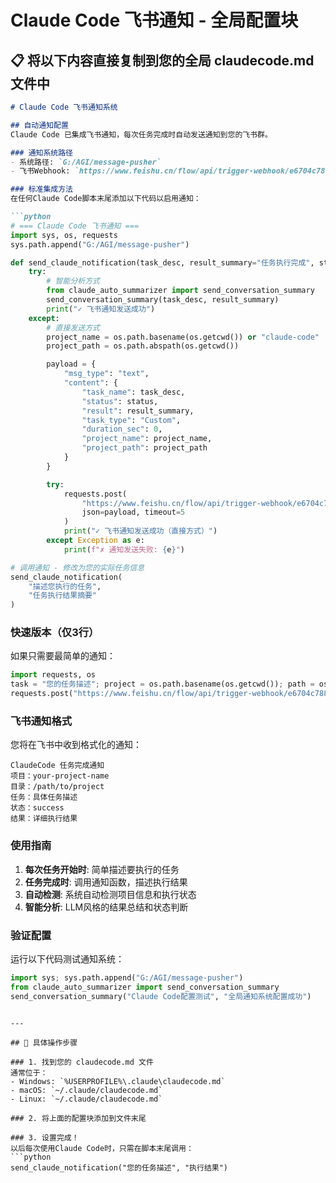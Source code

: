 # Claude Code 飞书通知 - 全局配置块

## 📋 将以下内容直接复制到您的全局 claudecode.md 文件中

```markdown
# Claude Code 飞书通知系统

## 自动通知配置
Claude Code 已集成飞书通知，每次任务完成时自动发送通知到您的飞书群。

### 通知系统路径
- 系统路径: `G:/AGI/message-pusher`
- 飞书Webhook: `https://www.feishu.cn/flow/api/trigger-webhook/e6704c788710bd238211e9d833129b49`

### 标准集成方法
在任何Claude Code脚本末尾添加以下代码以启用通知：

```python
# === Claude Code 飞书通知 ===
import sys, os, requests
sys.path.append("G:/AGI/message-pusher")

def send_claude_notification(task_desc, result_summary="任务执行完成", status="success"):
    try:
        # 智能分析方式
        from claude_auto_summarizer import send_conversation_summary
        send_conversation_summary(task_desc, result_summary)
        print("✓ 飞书通知发送成功")
    except:
        # 直接发送方式
        project_name = os.path.basename(os.getcwd()) or "claude-code"
        project_path = os.path.abspath(os.getcwd())

        payload = {
            "msg_type": "text",
            "content": {
                "task_name": task_desc,
                "status": status,
                "result": result_summary,
                "task_type": "Custom",
                "duration_sec": 0,
                "project_name": project_name,
                "project_path": project_path
            }
        }

        try:
            requests.post(
                "https://www.feishu.cn/flow/api/trigger-webhook/e6704c788710bd238211e9d833129b49",
                json=payload, timeout=5
            )
            print("✓ 飞书通知发送成功（直接方式）")
        except Exception as e:
            print(f"✗ 通知发送失败: {e}")

# 调用通知 - 修改为您的实际任务信息
send_claude_notification(
    "描述您执行的任务",
    "任务执行结果摘要"
)
```

### 快速版本（仅3行）
如果只需要最简单的通知：

```python
import requests, os
task = "您的任务描述"; project = os.path.basename(os.getcwd()); path = os.getcwd()
requests.post("https://www.feishu.cn/flow/api/trigger-webhook/e6704c788710bd238211e9d833129b49", json={"msg_type":"text","content":{"task_name":task,"status":"success","result":"任务完成","project_name":project,"project_path":path}})
```

### 飞书通知格式
您将在飞书中收到格式化的通知：
```
ClaudeCode 任务完成通知
项目：your-project-name
目录：/path/to/project
任务：具体任务描述
状态：success
结果：详细执行结果
```

### 使用指南
1. **每次任务开始时**: 简单描述要执行的任务
2. **任务完成时**: 调用通知函数，描述执行结果
3. **自动检测**: 系统自动检测项目信息和执行状态
4. **智能分析**: LLM风格的结果总结和状态判断

### 验证配置
运行以下代码测试通知系统：

```python
import sys; sys.path.append("G:/AGI/message-pusher")
from claude_auto_summarizer import send_conversation_summary
send_conversation_summary("Claude Code配置测试", "全局通知系统配置成功")
```
```

---

## 🎯 具体操作步骤

### 1. 找到您的 claudecode.md 文件
通常位于：
- Windows: `%USERPROFILE%\.claude\claudecode.md`
- macOS: `~/.claude/claudecode.md`
- Linux: `~/.claude/claudecode.md`

### 2. 将上面的配置块添加到文件末尾

### 3. 设置完成！
以后每次使用Claude Code时，只需在脚本末尾调用：
```python
send_claude_notification("您的任务描述", "执行结果")
```